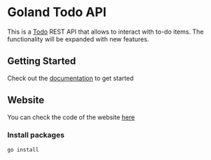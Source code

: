 # Goland Todo API

This is a [Todo](https://wintersakuraa.github.io/Golang-Todo-REST-API-Site) REST API that allows to interact with to-do items. The functionality will be expanded with
new features.

## Getting Started

Check out the [documentation](https://wintersakuraa.github.io/Golang-Todo-REST-API-Site/docs) to get started

## Website

You can check the code of the website [here](https://github.com/WinterSakuraa/Golang-Todo-REST-API-Site)

### Install packages
```
go install
```